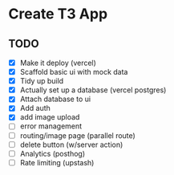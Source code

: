 # Create T3 App

## TODO
- [x] Make it deploy (vercel)
- [x] Scaffold basic ui with mock data
- [x] Tidy up build
- [x] Actually set up a database (vercel postgres)
- [x] Attach database to ui
- [x] Add auth
- [x] add image upload
- [ ] error management
- [ ] routing/image page (parallel route)
- [ ] delete button (w/server action)
- [ ] Analytics (posthog)
- [ ] Rate limiting (upstash)